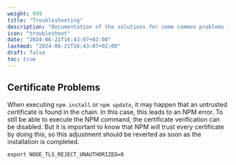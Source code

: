 ```yaml
---
weight: 999
title: "Troubleshooting"
description: "Documentation of the solutions for some common problems in NPM."
icon: "troubleshoot"
date: "2024-06-21T16:43:07+02:00"
lastmod: "2024-06-21T16:43:07+02:00"
draft: false
toc: true
---
```


## Certificate Problems

When executing `npm install` or `npm update`, it may happen that an untrusted certificate is found in the chain.
In this case, this leads to an NPM error. To still be able to execute the NPM command, the certificate verification can be disabled.
But it is important to know that NPM will trust every certificate by doing this, so this adjustment should be reverted as soon as the installation is completed.

```shell
export NODE_TLS_REJECT_UNAUTHORIZED=0
```
